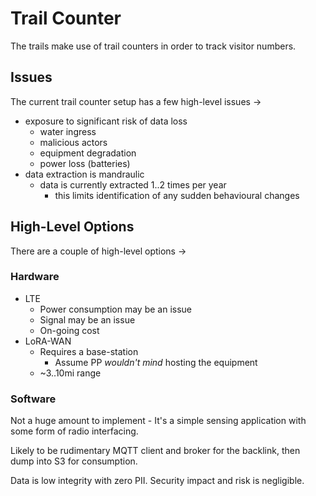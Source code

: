 # Trail Counter

The trails make use of trail counters in order to track visitor numbers.

## Issues

The current trail counter setup has a few high-level issues ->

- exposure to significant risk of data loss
  - water ingress
  - malicious actors
  - equipment degradation
  - power loss (batteries)
- data extraction is mandraulic
  - data is currently extracted 1..2 times per year
    - this limits identification of any sudden behavioural changes

## High-Level Options

There are a couple of high-level options ->

### Hardware

- LTE
  - Power consumption may be an issue
  - Signal may be an issue
  - On-going cost
- LoRA-WAN
  - Requires a base-station
    - Assume PP *wouldn't mind* hosting the equipment
  - ~3..10mi range

### Software

Not a huge amount to implement - It's a simple sensing application with some form of radio interfacing.

Likely to be rudimentary MQTT client and broker for the backlink, then dump into S3 for consumption.

Data is low integrity with zero PII. Security impact and risk is negligible.

